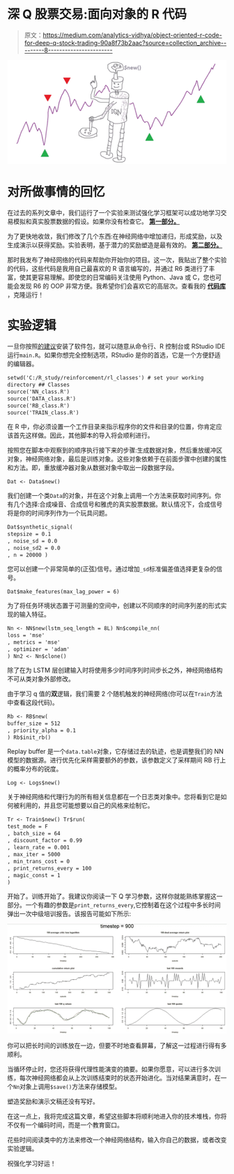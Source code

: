 # 深 Q 股票交易:面向对象的 R 代码

> 原文：<https://medium.com/analytics-vidhya/object-oriented-r-code-for-deep-q-stock-trading-90a8f73b2aac?source=collection_archive---------8----------------------->

![](img/2a322919185f9b25e55383c3ee7bd842.png)

# 对所做事情的回忆

在过去的系列文章中，我们运行了一个实验来测试强化学习框架可以成功地学习交易模拟和真实股票数据的假设。如果你没有检查它。 [**第一部分。**](/@alexeybnk/can-reinforcement-learning-trade-stock-implementation-in-r-8cd54d13165c)

为了更快地收敛，我们修改了几个东西:在神经网络中增加递归，形成奖励，以及生成演示以获得奖励。实验表明，基于潜力的奖励塑造是最有效的。 [**第二部分。**](/@alexeybnk/improving-q-learning-agent-trading-stock-by-adding-recurrency-and-reward-shaping-b9e0ee095c8b)

那时我发布了神经网络的代码来帮助你开始你的项目。这一次，我贴出了整个实验的代码，这些代码是我用自己最喜欢的 R 语言编写的，并通过 R6 类进行了丰富，使其更容易理解。即使您的日常编码关注使用 Python、Java 或 C，您也可能会发现 R6 的 OOP 非常方便。我希望你们会喜欢它的高层次。查看我的 [**代码库**](https://github.com/alexmosc/deep_q_trading) ，克隆运行！

# 实验逻辑

一旦你按照[的建议](https://github.com/alexmosc/deep_q_trading/blob/master/README.md)安装了软件包，就可以随意从命令行、R 控制台或 RStudio IDE 运行`main.R`。如果你想完全控制选项，RStudio 是你的首选，它是一个方便舒适的编辑器。

```
setwd('C:/R_study/reinforcement/rl_classes') # set your working directory ## Classes 
source('NN_class.R') 
source('DATA_class.R') 
source('RB_class.R') 
source('TRAIN_class.R')
```

在 R 中，你必须设置一个工作目录来指示程序你的文件和目录的位置，你肯定应该首先这样做。因此，其他脚本的导入将会顺利进行。

按照您在脚本中观察到的顺序执行接下来的步骤:生成数据对象，然后重放缓冲区对象，神经网络对象，最后是训练对象。这些对象依赖于在前面步骤中创建的属性和方法。即，重放缓冲器对象从数据对象中取出一段数据字段。

```
Dat <- Data$new()
```

我们创建一个类`Data`的对象，并在这个对象上调用一个方法来获取时间序列。你有几个选择:合成噪音、合成信号和雅虎的真实股票数据。默认情况下，合成信号将是你的时间序列作为一个玩具问题。

```
Dat$synthetic_signal( 
stepsize = 0.1 
, noise_sd = 0.0 
, noise_sd2 = 0.0 
, n = 20000 )
```

您可以创建一个非常简单的(正弦)信号。通过增加`_sd`标准偏差值选择更复杂的信号。

```
Dat$make_features(max_lag_power = 6)
```

为了将任务环境状态置于可测量的空间中，创建以不同顺序的时间序列差的形式实现的输入特征。

```
Nn <- NN$new(lstm_seq_length = 8L) Nn$compile_nn( 
loss = 'mse' 
, metrics = 'mse' 
, optimizer = 'adam'
) Nn2 <- Nn$clone()
```

除了在为 LSTM 层创建输入时将使用多少时间序列时间步长之外，神经网络结构不可从类对象外部修改。

由于学习 q 值的**双**逻辑，我们需要 2 个随机触发的神经网络(你可以在`Train`方法中查看这段代码)。

```
Rb <- RB$new( 
buffer_size = 512 
, priority_alpha = 0.1 
) Rb$init_rb()
```

Replay buffer 是一个`data.table`对象，它存储过去的轨迹，也是调整我们的 NN 模型的数据源。进行优先化采样需要额外的参数，该参数定义了采样期间 RB 行上的概率分布的锐度。

```
Log <- Logs$new()
```

关于神经网络和代理行为的所有相关信息都在一个日志类对象中。您将看到它是如何被利用的，并且您可能想要以自己的风格来绘制它。

```
Tr <- Train$new() Tr$run( 
test_mode = F 
, batch_size = 64 
, discount_factor = 0.99 
, learn_rate = 0.001 
, max_iter = 5000 
, min_trans_cost = 0 
, print_returns_every = 100 
, magic_const = 1
)
```

开始了。训练开始了。我建议你阅读一下 Q 学习参数，这样你就能熟练掌握这一部分。一个有趣的参数是`print_returns_every`,它控制着在这个过程中多长时间弹出一次中级培训报告。该报告可能如下所示:

![](img/ea573d66a340875bd24136fcc65f9bfb.png)

你可以把长时间的训练放在一边，但要不时地查看屏幕，了解这一过程进行得有多顺利。

当循环停止时，您还将获得代理性能演变的摘要。如果你愿意，可以进行多次训练，每次神经网络都会从上次训练结束时的状态开始进化。当对结果满意时，在一个`Nn`对象上调用`$save()`方法来存储模型。

塑造奖励和演示文稿还没有写好。

在这一点上，我将完成这篇文章，希望这些脚本将顺利地进入你的技术堆栈，你将不仅有一个编码时间，而是一个教育窗口。

花些时间阅读类中的方法来修改一个神经网络结构，输入你自己的数据，或者改变实验逻辑。

祝强化学习好运！